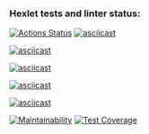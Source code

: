 ### Hexlet tests and linter status:
[![Actions Status](https://github.com/DenisRyapolov1/frontend-project-46/actions/workflows/hexlet-check.yml/badge.svg)](https://github.com/DenisRyapolov1/frontend-project-46/actions)
[![asciicast](https://asciinema.org/a/7B6s0yTF4aWjt1WhsaV2bzmzI.svg)](https://asciinema.org/a/7B6s0yTF4aWjt1WhsaV2bzmzI)

[![asciicast](https://asciinema.org/a/BsOIZJ291c6SOLOKd04dAXIzX.svg)](https://asciinema.org/a/BsOIZJ291c6SOLOKd04dAXIzX)

[![asciicast](https://asciinema.org/a/692731.svg)](https://asciinema.org/a/692731)

[![asciicast](https://asciinema.org/a/692732.svg)](https://asciinema.org/a/692732)

[![asciicast](https://asciinema.org/a/692733.svg)](https://asciinema.org/a/692733)

[![Maintainability](https://api.codeclimate.com/v1/badges/10f18da4dfd460d157d9/maintainability)](https://codeclimate.com/github/DenisRyapolov1/frontend-project-46/maintainability) 
[![Test Coverage](https://api.codeclimate.com/v1/badges/10f18da4dfd460d157d9/test_coverage)](https://codeclimate.com/github/DenisRyapolov1/frontend-project-46/test_coverage)

